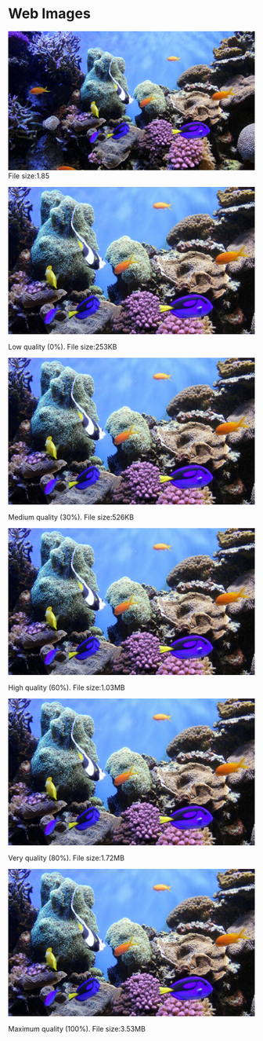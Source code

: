 <!DOCTYPE html>
<html lang="en">
  <head>
    <meta charset="UTF-8" />
   <!-- <title>Web Images</title>-->
  </head>

  <body>

   <h1>Web Images</h1>
   
<img src="coral-reef.jpg" alt="Orignal Image jpg" />
    File size:1.85 </p>
    
<img src="coral-reef-low.jpg" alt="low quality jpg" />
    <p>Low quality (0%). File size:253KB </p>
    
 <img src="coral-reef-medium.jpg" alt="medium quality jpg" />
    <p>Medium quality (30%). File size:526KB </p>

<img src="coral-reef-high.jpg" alt="high quality jpg" />
    <p>High quality (60%). File size:1.03MB </p>
    
<img src="coral-reef-very-high.jpg" alt="very high quality jpg" />
    <p>Very quality (80%). File size:1.72MB </p>
    
<img src="coral-reef-maximum.jpg" alt="maximum quality jpg" />
    <p>Maximum quality (100%). File size:3.53MB </p>
    
  </body>
</html>
